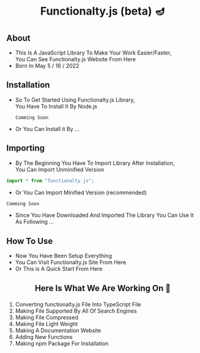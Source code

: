 # <p align="center">Functionalty.js (beta) 🪔</p>

## About
- This Is A JavaScript Library To Make Your Work Easier/Faster,<br />
  You Can See Functionalty.js Website From Here
- Born In May  5 / 16 / 2022
  
## Installation
- So To Get Started Using Functionalty.js Library,<br />
   You Have To Install It By Node.js
   ```node
   Comming Soon
   ```
- Or You Can Install it By ...

## Importing
- By The Beginning You Have To Import Library After Installation,<br />
  You Can Import Unminified Version
```javascript
import * from "functionalty.js";
```
- Or You Can Import Minified Version (recommended)
```javascript
Comming Soon
```
- Since You Have Downloaded And Imported The Library You Can Use It As Following ...

## How To Use
- Now You Have Been Setup Everything
- You Can Visit Functionalty.js Site From <a>Here</a>
- Or This is A Quick Start From Here

## <p align="center">Here Is What We Are Working On 🤞</p>
1. Converting functionalty.js File Into TypeScript File
2. Making File Supported By All Of Search Engines
3. Making File Compressed
4. Making File Light Weight
5. Making A Documentation Website
6. Adding New Functions
7. Making npm Package For Installation
